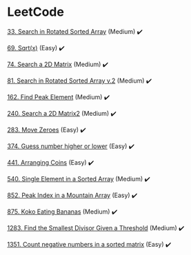 # LeetCode

[33. Search in Rotated Sorted Array](SearchInARotatedSortedArray33) (Medium) :heavy_check_mark:

[69. Sqrt(x)](Sqrt(x)69) (Easy) :heavy_check_mark:

[74. Search a 2D Matrix](SearchA2DMatrix74) (Medium) :heavy_check_mark:

[81. Search in Rotated Sorted Array v.2](SearchInRotatedSortedArray81) (Medium) :heavy_check_mark:

[162. Find Peak Element](FindPeakElement) (Medium) :heavy_check_mark:

[240. Search a 2D Matrix2](SearchA2DMatrix240) (Medium) :heavy_check_mark:

[283. Move Zeroes](MoveZeroes283) (Easy) :heavy_check_mark:

[374. Guess number higher or lower](GuessNumberHigherOrLower374) (Easy) :heavy_check_mark:

[441. Arranging Coins](ArrangingCoins441) (Easy) :heavy_check_mark:

[540. Single Element in a Sorted Array](SingleElementInASortedArray540) (Medium) :heavy_check_mark:

[852. Peak Index in a Mountain Array](PeakIndexInAMountainArray852) (Easy) :heavy_check_mark:

[875. Koko Eating Bananas](KokoEatingBananas875) (Medium) :heavy_check_mark:

[1283. Find the Smallest Divisor Given a Threshold](FindTheSmallestDivisorGivenAAthreshold1283) (Medium) :heavy_check_mark:

[1351. Count negative numbers in a sorted matrix](CountNegativeNumbersInASortedMatrix1351) (Easy) :heavy_check_mark:
